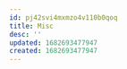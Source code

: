 ```yaml
---
id: pj42svi4mxmzo4v110b0qoq
title: Misc
desc: ''
updated: 1682693477947
created: 1682693477947
---
```

